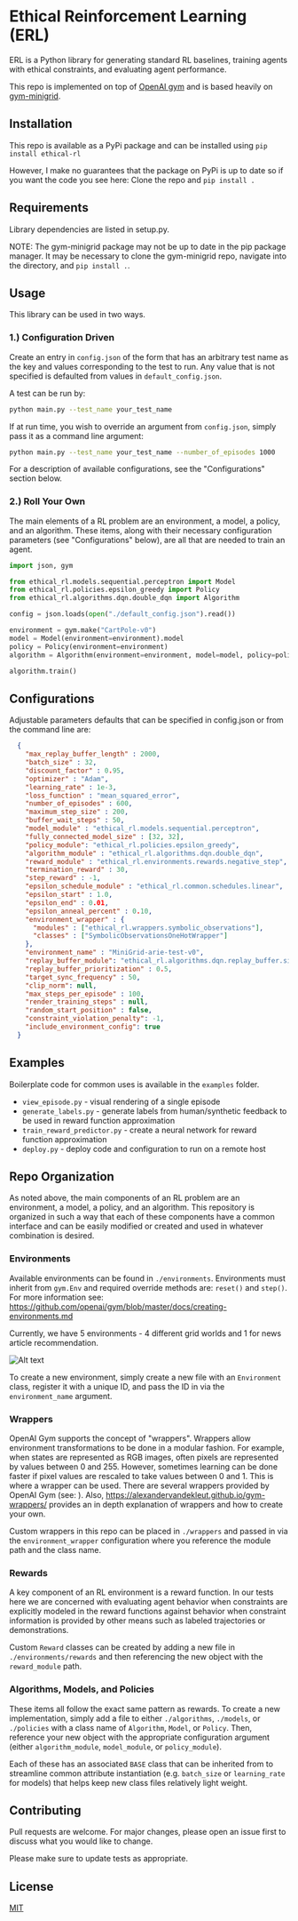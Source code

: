 # Ethical Reinforcement Learning (ERL)

ERL is a Python library for generating standard RL baselines, training agents with ethical constraints, and evaluating agent performance.  

This repo is implemented on top of [OpenAI gym](https://github.com/openai/gym) and is based heavily on [gym-minigrid](https://github.com/maximecb/gym-minigrid).

## Installation

This repo is available as a PyPi package and can be installed using ```pip install ethical-rl```

However, I make no guarantees that the package on PyPi is up to date so if you want the code you see here: Clone the repo and ```pip install .```

## Requirements

Library dependencies are listed in setup.py.

NOTE: The gym-minigrid package may not be up to date in the pip package manager.  It may be necessary to clone the gym-minigrid repo, navigate into the directory, and ```pip install .```.

## Usage

This library can be used in two ways.

### 1.) Configuration Driven

Create an entry in ```config.json``` of the form that has an arbitrary test name as the key and values corresponding to the test to run.  Any value that is not specified is defaulted from values in ```default_config.json```.

A test can be run by:
```bash
python main.py --test_name your_test_name
```

If at run time, you wish to override an argument from ```config.json```, simply pass it as a command line argument:

```bash
python main.py --test_name your_test_name --number_of_episodes 1000
```

For a description of available configurations, see the "Configurations" section below.

### 2.) Roll Your Own

The main elements of a RL problem are an environment, a model, a policy, and an algorithm.  These items, along with their necessary configuration parameters (see "Configurations" below), are all that are needed to train an agent.


```python
import json, gym

from ethical_rl.models.sequential.perceptron import Model
from ethical_rl.policies.epsilon_greedy import Policy
from ethical_rl.algorithms.dqn.double_dqn import Algorithm

config = json.loads(open("./default_config.json").read())

environment = gym.make("CartPole-v0")
model = Model(environment=environment).model
policy = Policy(environment=environment)
algorithm = Algorithm(environment=environment, model=model, policy=policy, **config)

algorithm.train() 
```

## Configurations

Adjustable parameters defaults that can be specified in config.json or from the command line are:

```json
  {
    "max_replay_buffer_length" : 2000,
    "batch_size" : 32,
    "discount_factor" : 0.95,
    "optimizer" : "Adam",
    "learning_rate" : 1e-3,
    "loss_function" : "mean_squared_error",
    "number_of_episodes" : 600,
    "maximum_step_size" : 200,
    "buffer_wait_steps" : 50,
    "model_module" : "ethical_rl.models.sequential.perceptron",
    "fully_connected_model_size" : [32, 32],
    "policy_module": "ethical_rl.policies.epsilon_greedy",
    "algorithm_module" : "ethical_rl.algorithms.dqn.double_dqn",
    "reward_module" : "ethical_rl.environments.rewards.negative_step",
    "termination_reward" : 30,
    "step_reward" : -1,
    "epsilon_schedule_module" : "ethical_rl.common.schedules.linear",
    "epsilon_start" : 1.0,
    "epsilon_end" : 0.01,
    "epsilon_anneal_percent" : 0.10,
    "environment_wrapper" : {
      "modules" : ["ethical_rl.wrappers.symbolic_observations"], 
      "classes" : ["SymbolicObservationsOneHotWrapper"]
    },
    "environment_name" : "MiniGrid-arie-test-v0",
    "replay_buffer_module": "ethical_rl.algorithms.dqn.replay_buffer.simple",
    "replay_buffer_prioritization" : 0.5,
    "target_sync_frequency" : 50,
    "clip_norm": null,
    "max_steps_per_episode" : 100,
    "render_training_steps" : null,
    "random_start_position" : false,
    "constraint_violation_penalty": -1,
    "include_environment_config": true
  }
```

## Examples

Boilerplate code for common uses is available in the ```examples``` folder.
* ```view_episode.py``` - visual rendering of a single episode
* ```generate_labels.py``` - generate labels from human/synthetic feedback to be used in reward function approximation
* ```train_reward_predictor.py``` - create a neural network for reward function approximation
* ```deploy.py``` - deploy code and configuration to run on a remote host

## Repo Organization

As noted above, the main components of an RL problem are an environment, a model, a policy, and an algorithm.  This repository is organized in such a way that each of these components have a common interface and can be easily modified or created and used in whatever combination is desired.

### Environments

Available environments can be found in ```./environments```.  Environments must inherit from ```gym.Env``` and required override methods are: ```reset()``` and ```step()```.  For more information see: https://github.com/openai/gym/blob/master/docs/creating-environments.md

Currently, we have 5 environments - 4 different grid worlds and 1 for news article recommendation.

![Alt text](/static/8x8.png?raw=true "8x8")

To create a new environment, simply create a new file with an ```Environment``` class, register it with a unique ID, and pass the ID in via the ```environment_name``` argument.

### Wrappers

OpenAI Gym supports the concept of "wrappers".  Wrappers allow environment transformations to be done in a modular fashion.  For example, when states are represented as RGB images, often pixels are represented by values between 0 and 255.  However, sometimes learning can be done faster if pixel values are rescaled to take values between 0 and 1.  This is where a wrapper can be used.  There are several wrappers provided by OpenAI Gym (see: ).  Also, https://alexandervandekleut.github.io/gym-wrappers/ provides an in depth explanation of wrappers and how to create your own.

Custom wrappers in this repo can be placed in ```./wrappers``` and passed in via the ```environment_wrapper``` configuration where you reference the module path and the class name.


### Rewards

A key component of an RL environment is a reward function.  In our tests here we are concerned with evaluating agent behavior when constraints are explicitly modeled in the reward functions against behavior when constraint information is provided by other means such as labeled trajectories or demonstrations.

Custom ```Reward``` classes can be created by adding a new file in ```./environments/rewards``` and then referencing the new object with the ```reward_module``` path.

### Algorithms, Models, and Policies

These items all follow the exact same pattern as rewards.  To create a new implementation, simply add a file to either ```./algorithms```, ```./models```, or ```./policies``` with a class name of ```Algorithm```, ```Model```, or ```Policy```.  Then, reference your new object with the appropriate configuration argument (either ```algorithm_module```, ```model_module```, or ```policy_module```).

Each of these has an associated ```BASE``` class that can be inherited from to streamline common attribute instantiation (e.g. ```batch_size``` or ```learning_rate``` for models) that helps keep new class files relatively light weight.

## Contributing
Pull requests are welcome. For major changes, please open an issue first to discuss what you would like to change.

Please make sure to update tests as appropriate.


## License
[MIT](https://choosealicense.com/licenses/mit/)